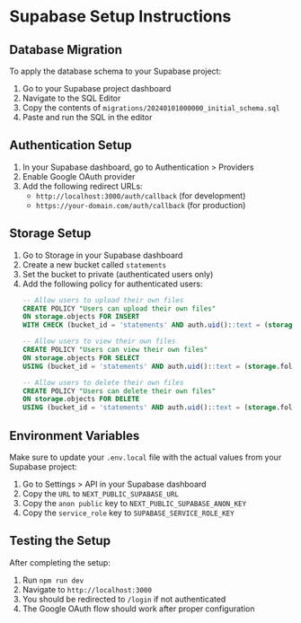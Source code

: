 # Supabase Setup Instructions

## Database Migration

To apply the database schema to your Supabase project:

1. Go to your Supabase project dashboard
2. Navigate to the SQL Editor
3. Copy the contents of `migrations/20240101000000_initial_schema.sql`
4. Paste and run the SQL in the editor

## Authentication Setup

1. In your Supabase dashboard, go to Authentication > Providers
2. Enable Google OAuth provider
3. Add the following redirect URLs:
   - `http://localhost:3000/auth/callback` (for development)
   - `https://your-domain.com/auth/callback` (for production)

## Storage Setup

1. Go to Storage in your Supabase dashboard
2. Create a new bucket called `statements`
3. Set the bucket to private (authenticated users only)
4. Add the following policy for authenticated users:
   ```sql
   -- Allow users to upload their own files
   CREATE POLICY "Users can upload their own files"
   ON storage.objects FOR INSERT
   WITH CHECK (bucket_id = 'statements' AND auth.uid()::text = (storage.foldername(name))[1]);

   -- Allow users to view their own files
   CREATE POLICY "Users can view their own files"
   ON storage.objects FOR SELECT
   USING (bucket_id = 'statements' AND auth.uid()::text = (storage.foldername(name))[1]);

   -- Allow users to delete their own files
   CREATE POLICY "Users can delete their own files"
   ON storage.objects FOR DELETE
   USING (bucket_id = 'statements' AND auth.uid()::text = (storage.foldername(name))[1]);
   ```

## Environment Variables

Make sure to update your `.env.local` file with the actual values from your Supabase project:

1. Go to Settings > API in your Supabase dashboard
2. Copy the `URL` to `NEXT_PUBLIC_SUPABASE_URL`
3. Copy the `anon public` key to `NEXT_PUBLIC_SUPABASE_ANON_KEY`
4. Copy the `service_role` key to `SUPABASE_SERVICE_ROLE_KEY`

## Testing the Setup

After completing the setup:

1. Run `npm run dev`
2. Navigate to `http://localhost:3000`
3. You should be redirected to `/login` if not authenticated
4. The Google OAuth flow should work after proper configuration